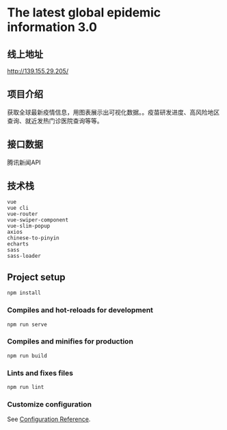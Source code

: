 # The latest global epidemic information 3.0

## 线上地址
http://139.155.29.205/

## 项目介绍
获取全球最新疫情信息，用图表展示出可视化数据。。疫苗研发进度、高风险地区查询、就近发热门诊医院查询等等。

## 接口数据
腾讯新闻API

## 技术栈
```
vue
vue cli
vue-router
vue-swiper-component
vue-slim-popup
axios
chinese-to-pinyin
echarts
sass
sass-loader
```
## Project setup
```
npm install
```

### Compiles and hot-reloads for development
```
npm run serve
```

### Compiles and minifies for production
```
npm run build
```

### Lints and fixes files
```
npm run lint
```

### Customize configuration
See [Configuration Reference](https://cli.vuejs.org/config/).
